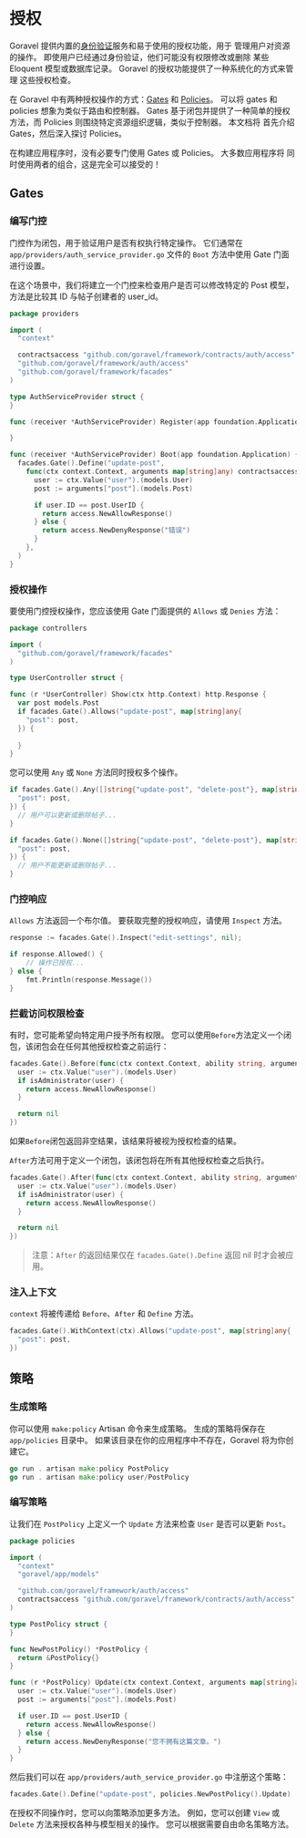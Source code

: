 # 授权

Goravel 提供内置的[身份验证](./authentication)服务和易于使用的授权功能，用于
管理用户对资源的操作。 即使用户已经通过身份验证，他们可能没有权限修改或删除
某些 Eloquent 模型或数据库记录。 Goravel 的授权功能提供了一种系统化的方式来管理
这些授权检查。

在 Goravel 中有两种授权操作的方式：[Gates](#gates) 和 [Policies](#policies)。 可以将 gates 和
policies 想象为类似于路由和控制器。 Gates 基于闭包并提供了一种简单的授权方法，而 Policies 则围绕特定资源组织逻辑，类似于控制器。 本文档将
首先介绍 Gates，然后深入探讨 Policies。

在构建应用程序时，没有必要专门使用 Gates 或 Policies。 大多数应用程序将
同时使用两者的组合，这是完全可以接受的！

## Gates

### 编写门控

门控作为闭包，用于验证用户是否有权执行特定操作。 它们通常在 `app/providers/auth_service_provider.go` 文件的 `Boot` 方法中使用 Gate 门面进行设置。

在这个场景中，我们将建立一个门控来检查用户是否可以修改特定的 Post 模型，方法是比较其 ID 与帖子创建者的 user_id。

```go
package providers

import (
  "context"

  contractsaccess "github.com/goravel/framework/contracts/auth/access"
  "github.com/goravel/framework/auth/access"
  "github.com/goravel/framework/facades"
)

type AuthServiceProvider struct {
}

func (receiver *AuthServiceProvider) Register(app foundation.Application) {

}

func (receiver *AuthServiceProvider) Boot(app foundation.Application) {
  facades.Gate().Define("update-post",
    func(ctx context.Context, arguments map[string]any) contractsaccess.Response {
      user := ctx.Value("user").(models.User)
      post := arguments["post"].(models.Post)

      if user.ID == post.UserID {
        return access.NewAllowResponse()
      } else {
        return access.NewDenyResponse("错误")
      }
    },
  )
}
```

### 授权操作

要使用门控授权操作，您应该使用 Gate 门面提供的 `Allows` 或 `Denies` 方法：

```go
package controllers

import (
  "github.com/goravel/framework/facades"
)

type UserController struct {

func (r *UserController) Show(ctx http.Context) http.Response {
  var post models.Post
  if facades.Gate().Allows("update-post", map[string]any{
    "post": post,
  }) {
    
  }
}
```

您可以使用 `Any` 或 `None` 方法同时授权多个操作。

```go
if facades.Gate().Any([]string{"update-post", "delete-post"}, map[string]any{
  "post": post,
}) {
  // 用户可以更新或删除帖子...
}

if facades.Gate().None([]string{"update-post", "delete-post"}, map[string]any{
  "post": post,
}) {
  // 用户不能更新或删除帖子...
}
```

### 门控响应

`Allows` 方法返回一个布尔值。 要获取完整的授权响应，请使用 `Inspect` 方法。

```go
response := facades.Gate().Inspect("edit-settings", nil);

if response.Allowed() {
    // 操作已授权...
} else {
    fmt.Println(response.Message())
}
```

### 拦截访问权限检查

有时，您可能希望向特定用户授予所有权限。 您可以使用`Before`方法定义一个闭包，该闭包会在任何其他授权检查之前运行：

```go
facades.Gate().Before(func(ctx context.Context, ability string, arguments map[string]any) contractsaccess.Response {
  user := ctx.Value("user").(models.User)
  if isAdministrator(user) {
    return access.NewAllowResponse()
  }

  return nil
})
```

如果`Before`闭包返回非空结果，该结果将被视为授权检查的结果。

`After`方法可用于定义一个闭包，该闭包将在所有其他授权检查之后执行。

```go
facades.Gate().After(func(ctx context.Context, ability string, arguments map[string]any, result contractsaccess.Response) contractsaccess.Response {
  user := ctx.Value("user").(models.User)
  if isAdministrator(user) {
    return access.NewAllowResponse()
  }

  return nil
})
```

> 注意：`After` 的返回结果仅在 `facades.Gate().Define` 返回 nil 时才会被应用。

### 注入上下文

`context` 将被传递给 `Before`、`After` 和 `Define` 方法。

```go
facades.Gate().WithContext(ctx).Allows("update-post", map[string]any{
  "post": post,
})
```

## 策略

### 生成策略

你可以使用 `make:policy` Artisan 命令来生成策略。 生成的策略将保存在 `app/policies` 目录中。 如果该目录在你的应用程序中不存在，Goravel 将为你创建它。

```go
go run . artisan make:policy PostPolicy
go run . artisan make:policy user/PostPolicy
```

### 编写策略

让我们在 `PostPolicy` 上定义一个 `Update` 方法来检查 `User` 是否可以更新 `Post`。

```go
package policies

import (
  "context"
  "goravel/app/models"

  "github.com/goravel/framework/auth/access"
  contractsaccess "github.com/goravel/framework/contracts/auth/access"
)

type PostPolicy struct {
}

func NewPostPolicy() *PostPolicy {
  return &PostPolicy{}
}

func (r *PostPolicy) Update(ctx context.Context, arguments map[string]any) contractsaccess.Response {
  user := ctx.Value("user").(models.User)
  post := arguments["post"].(models.Post)

  if user.ID == post.UserID {
    return access.NewAllowResponse()
  } else {
    return access.NewDenyResponse("您不拥有这篇文章。")
  }
}
```

然后我们可以在 `app/providers/auth_service_provider.go` 中注册这个策略：

```go
facades.Gate().Define("update-post", policies.NewPostPolicy().Update)
```

在授权不同操作时，您可以向策略添加更多方法。 例如，您可以创建 `View` 或 `Delete` 方法来授权各种与模型相关的操作。 您可以根据需要自由命名策略方法。
